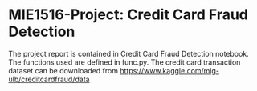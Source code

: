 # MIE1516-Project: Credit Card Fraud Detection
The project report is contained in Credit Card Fraud Detection notebook. The functions used are defined in func.py.
The credit card transaction dataset can be downloaded from https://www.kaggle.com/mlg-ulb/creditcardfraud/data


